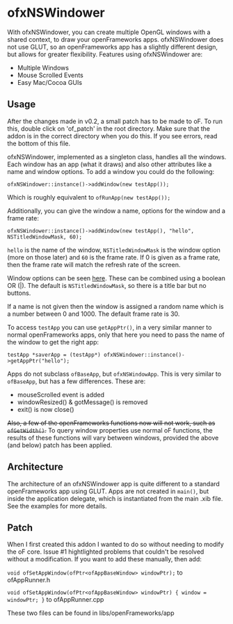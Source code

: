 ofxNSWindower
=============

With ofxNSWindower, you can create multiple OpenGL windows with a shared context, to draw your openFrameworks apps. ofxNSWindower does not use GLUT, so an openFrameworks app has a slightly different design, but allows for greater flexibility. Features using ofxNSWindower are:

* Multiple Windows
* Mouse Scrolled Events
* Easy Mac/Cocoa GUIs


Usage
-----

After the changes made in v0.2, a small patch has to be made to oF. To run this, double click on 'of_patch' in the root directory. Make sure that the addon is in the correct directory when you do this. If you see errors, read the bottom of this file.

ofxNSWindower, implemented as a singleton class, handles all the windows. Each window has an app (what it draws) and also other attributes like a name and window options. To add a window you could do the following:

`ofxNSWindower::instance()->addWindow(new testApp());`

Which is roughly equivalent to `ofRunApp(new testApp());`

Additionally, you can give the window a name, options for the window and a frame rate:

`ofxNSWindower::instance()->addWindow(new testApp(), "hello", NSTitledWindowMask, 60);`

`hello` is the name of the window, `NSTitledWindowMask` is the window option (more on those later) and `60` is the frame rate. If 0 is given as a frame rate, then the frame rate will match the refresh rate of the screen.

Window options can be seen [here](https://developer.apple.com/library/mac/#documentation/Cocoa/Reference/ApplicationKit/Classes/NSWindow_Class/Reference/Reference.html). These can be combined using a boolean OR (|). The default is `NSTitledWindowMask`, so there is a title bar but no buttons.

If a name is not given then the window is assigned a random name which is a number between 0 and 1000. The default frame rate is 30.

To access `testApp` you can use `getAppPtr()`, in a very similar manner to normal openFrameworks apps, only that here you need to pass the name of the window to get the right app:

`testApp *saverApp = (testApp*) ofxNSWindower::instance()->getAppPtr("hello");`


Apps do not subclass `ofBaseApp`, but `ofxNSWindowApp`. This is very similar to `ofBaseApp`, but has a few differences. These are:

* mouseScrolled event is added
* windowResized() & gotMessage() is removed
* exit() is now close()

~~Also, a few of the openFrameworks functions now will not work, such as `ofGetWidth()`.~~ To query window properties use normal oF functions, the results of these functions will vary between windows, provided the above (and below) patch has been applied.

Architecture
------------

The architecture of an ofxNSWindower app is quite different to a standard openFrameworks app using GLUT. Apps are not created in `main()`, but inside the application delegate, which is instantiated from the main .xib file. See the examples for more details.

Patch
-----

When I first created this addon I wanted to do so without needing to modify the oF core. Issue #1 hightlighted problems that couldn't be resolved without a modification. If you want to add these manually, then add:

`void ofSetAppWindow(ofPtr<ofAppBaseWindow> windowPtr);` to ofAppRunner.h

`void ofSetAppWindow(ofPtr<ofAppBaseWindow> windowPtr) { window = windowPtr; }` to ofAppRunner.cpp

These two files can be found in libs/openFrameworks/app

